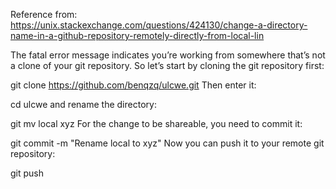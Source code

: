 Reference from: https://unix.stackexchange.com/questions/424130/change-a-directory-name-in-a-github-repository-remotely-directly-from-local-lin    

The fatal error message indicates you’re working from somewhere that’s not a clone of your git repository. So let’s start by cloning the git repository first:

git clone https://github.com/benqzq/ulcwe.git
Then enter it:

cd ulcwe
and rename the directory:

git mv local xyz
For the change to be shareable, you need to commit it:

git commit -m "Rename local to xyz"
Now you can push it to your remote git repository:

git push
